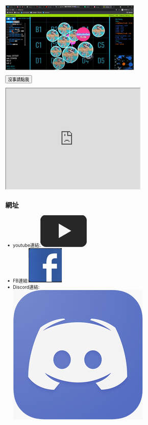 <html id="2">
    <hesd>
        <mata charset="utf-8"></mata>
        <title>AGAR.io江西</title>
        <link href="練習.css" rel="stylesheet" type="text/css">
    </hesd>
    <body id="1">
        <img src="圖片/1.png" alt="1" id="A">
        <p id="D"></p>
        <p id="C"><button id="C" onclick="b();">沒事請點我</button></p>
        <iframe width="420" height="315" src="https://youtu.be/v8UqKznR6gg?autoplay=1&mute=1&loop=1"></iframe>
        <h2 id="3">網址</h2>
        <ul>
        <li>youtube連結:<a href="https://www.youtube.com/channel/UCUL3ftFNvPovS-f18SdFhEg"><img src="圖片/4.png" id="B"></a></li>
        <li>FB連結:<a href="https://www.facebook.com/profile.php?id=100068670226171"><img src="圖片/3.png" id="B"></a></li>
        <li>Discord連結:<a href="https://discord.gg/4r6zNg79vS"><img src="圖片/2.png" alt="1" id="B"></a></li>
        </ul>
    </body>
    <script type="text/javascript" src="練習.js"></script>
</html>
